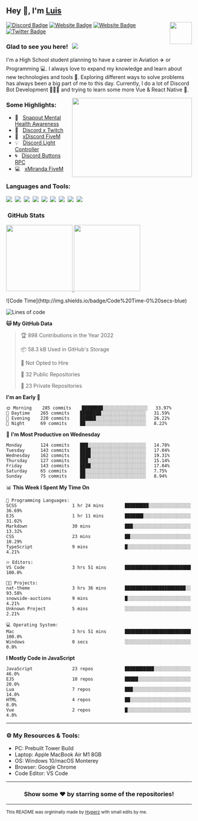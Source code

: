 ## Hey 👋, I'm [Luis](https://hypnoticsiege.net/) 

<img align="right" height="60" width="60" alt="" src="https://hypnoticsiege.net/images/uploads/logo.png" />

[![Discord Badge](https://img.shields.io/badge/-Discord-000000?style=flat-square&logo=Discord&logoColor=white)](https://hypnoticsiege.net/discord)
[![Website Badge](https://img.shields.io/badge/Snowside-000000?style=flat-square&logo=snowpack&logoColor=blue)](https://hypnoticsiege.net/snowside)
[![Website Badge](https://img.shields.io/badge/Website-000000?style=flat-square&logo=google-chrome&logoColor=white)](https://hypnoticsiege.net/)
[![Twitter Badge](https://img.shields.io/badge/-Twitter-000000?style=flat-square&logo=Twitter&logoColor=blue)](https://twitter.com/hypnoticsiege)

### Glad to see you here! &nbsp; ![](https://komarev.com/ghpvc/?username=HypnoticSiege&label=Views&color=blue&style=plastic) 

I'm a High School student planning to have a career in Aviation ✈️ or Programming 💻. I always love to expand my knowledge and learn about new technologies and tools 🔨.  Exploring different ways to solve problems has always been a big part of me to this day. Currently, I do a lot of Discord Bot Development 👨🏻‍💻 and trying to learn some more Vue & React Native 👀.

<img align="right" height="215" width="325" alt="" src="https://cdn.dribbble.com/users/416610/screenshots/4801105/coding_desk_flat_vector_ui_ux_design_illustration_motion_animation_gif2.gif" />


### Some Highlights:

- 📌 &nbsp; [Snapout Mental Health Awareness](https://snapout.nl/)
- 🚀 &nbsp; [Discord x Twitch](https://github.com/HypnoticSiege/Discord-x-Twitch)
- 🏫 &nbsp; [xDiscord FiveM](https://github.com/HypnoticSiege/xDiscord)
- 💡 &nbsp; [Discord Light Controller](https://github.com/HypnoticSiege/discord-light-controller)
- 🌀 &nbsp; [Discord Buttons RPC](https://github.com/HypnoticSiege/Discord-Buttons-RPC)
- 💻 &nbsp; [xMiranda FiveM](https://github.com/HypnoticSiege/xMiranda)

### Languages and Tools:

![](https://img.shields.io/badge/JavaScript-000000?style=for-the-badge&logo=javascript&logoColor=yellow)&nbsp;
![](https://img.shields.io/badge/Node.js-000000?style=for-the-badge&logo=node.js&logoColor=green)&nbsp;
![](https://img.shields.io/badge/HTML5-000000?style=for-the-badge&logo=html5&logoColor=orange)&nbsp;
![](https://img.shields.io/badge/CSS3-000000?style=for-the-badge&logo=css3&logoColor=blue)&nbsp;
![](https://img.shields.io/badge/Typescript-000000?style=for-the-badge&logo=typescript&logoColor=blue)&nbsp;
![](https://img.shields.io/badge/Windows-000000?style=for-the-badge&logo=windows&logoColor=blue)&nbsp;
![](https://img.shields.io/badge/Linux-000000?style=for-the-badge&logo=linux&logoColor=orange)&nbsp;
![](https://img.shields.io/badge/Discord-000000?style=for-the-badge&logo=discord&logoColor=white)&nbsp;
![](https://img.shields.io/badge/GitHub-000000?style=for-the-badge&logo=github&logoColor=white)&nbsp;

### &nbsp;GitHub Stats

<p align="left">
<a href="https://github.com/HypnoticSiege">
  <img height="180em" src="https://github-readme-stats-eight-theta.vercel.app/api?username=HypnoticSiege&show_icons=true&theme=react&include_all_commits=true&count_private=true"/>
  <img height="180em" src="https://github-readme-stats-eight-theta.vercel.app/api/top-langs/?username=HypnoticSiege&layout=compact&langs_count=8&theme=react"/>
  </a>
</p>
<!--START_SECTION:waka-->
![Code Time](http://img.shields.io/badge/Code%20Time-0%20secs-blue)

![Lines of code](https://img.shields.io/badge/From%20Hello%20World%20I%27ve%20Written-119%20Thousand%20lines%20of%20code-blue)

**🐱 My GitHub Data** 

> 🏆 898 Contributions in the Year 2022
 > 
> 📦 58.3 kB Used in GitHub's Storage 
 > 
> 🚫 Not Opted to Hire
 > 
> 📜 32 Public Repositories 
 > 
> 🔑 23 Private Repositories  
 > 
**I'm an Early 🐤** 

```text
🌞 Morning    285 commits    ████████░░░░░░░░░░░░░░░░░   33.97% 
🌆 Daytime    265 commits    ████████░░░░░░░░░░░░░░░░░   31.59% 
🌃 Evening    220 commits    ██████░░░░░░░░░░░░░░░░░░░   26.22% 
🌙 Night      69 commits     ██░░░░░░░░░░░░░░░░░░░░░░░   8.22%

```
📅 **I'm Most Productive on Wednesday** 

```text
Monday       124 commits    ███░░░░░░░░░░░░░░░░░░░░░░   14.78% 
Tuesday      143 commits    ████░░░░░░░░░░░░░░░░░░░░░   17.04% 
Wednesday    162 commits    ████░░░░░░░░░░░░░░░░░░░░░   19.31% 
Thursday     127 commits    ███░░░░░░░░░░░░░░░░░░░░░░   15.14% 
Friday       143 commits    ████░░░░░░░░░░░░░░░░░░░░░   17.04% 
Saturday     65 commits     ██░░░░░░░░░░░░░░░░░░░░░░░   7.75% 
Sunday       75 commits     ██░░░░░░░░░░░░░░░░░░░░░░░   8.94%

```


📊 **This Week I Spent My Time On** 

```text
💬 Programming Languages: 
SCSS                     1 hr 24 mins        █████████░░░░░░░░░░░░░░░░   36.69% 
EJS                      1 hr 11 mins        ███████░░░░░░░░░░░░░░░░░░   31.02% 
Markdown                 30 mins             ███░░░░░░░░░░░░░░░░░░░░░░   13.32% 
CSS                      23 mins             ██░░░░░░░░░░░░░░░░░░░░░░░   10.29% 
TypeScript               9 mins              █░░░░░░░░░░░░░░░░░░░░░░░░   4.21%

🔥 Editors: 
VS Code                  3 hrs 51 mins       █████████████████████████   100.0%

🐱‍💻 Projects: 
nat-theme                3 hrs 36 mins       ███████████████████████░░   93.58% 
snowside-auctions        9 mins              █░░░░░░░░░░░░░░░░░░░░░░░░   4.21% 
Unknown Project          5 mins              ░░░░░░░░░░░░░░░░░░░░░░░░░   2.21%

💻 Operating System: 
Mac                      3 hrs 51 mins       █████████████████████████   100.0% 
Windows                  0 secs              ░░░░░░░░░░░░░░░░░░░░░░░░░   0.0%

```

**I Mostly Code in JavaScript** 

```text
JavaScript               23 repos            ███████████░░░░░░░░░░░░░░   46.0% 
EJS                      10 repos            █████░░░░░░░░░░░░░░░░░░░░   20.0% 
Lua                      7 repos             ███░░░░░░░░░░░░░░░░░░░░░░   14.0% 
HTML                     4 repos             ██░░░░░░░░░░░░░░░░░░░░░░░   8.0% 
Vue                      2 repos             █░░░░░░░░░░░░░░░░░░░░░░░░   4.0%

```



<!--END_SECTION:waka-->

---

### ⚙️ My Resources & Tools:

- PC: Prebuilt Tower Build
- Laptop: Apple MacBook Air M1 8GB
- OS: Windows 10/macOS Monterey
- Browser: Google Chrome
- Code Editor: VS Code

---

<h3 align=center>Show some ❤️ by starring some of the repositories!</h3>

---
<small>This README was orgininally made by <a href="https://hyperz.net/">Hyperz</a> with small edits by me.</small>
